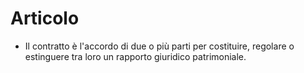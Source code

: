 # Articolo

- Il contratto è l'accordo di due o più parti per costituire, regolare o estinguere tra loro un rapporto giuridico patrimoniale.